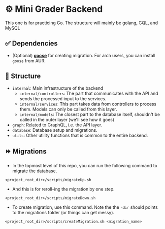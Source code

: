 # ⚙️ Mini Grader Backend
This one is for practicing Go. The structure will mainly be golang, GQL, and MySQL

## ✅ Dependencies
* (Optional) [**goose**](https://github.com/pressly/goose/tree/master) for creating migration. For arch users, you can install `goose` from AUR.

## 📂 Structure
* `internal`: Main infrastructure of the backend
    * `internal/controllers`: The part that communicates with the API and sends the processed input to the services.
    * `internal/services`: This part takes data from controllers to process them. Models can only be called from this layer.
    * `internal/models`: The closest part to the database itself, shouldn't be called in the outer layer (we'll see how it goes)
* `graph`: Related to GraphQL, i.e. the API layer.
* `database`: Database setup and migrations.
* `utils`: Other utility functions that is common to the entire backend.

## ⏩ Migrations
* In the topmost level of this repo, you can run the following command to migrate the database.
```
<project_root_dir>/scripts/migrateUp.sh
```
* And this is for reroll-ing the migration by one step.
```
<project_root_dir>/scripts/migrateDown.sh
```
* To create migration, use this command. Note the the `-dir` should points to the migrations folder (or things can get messy).
```
<project_root_dir>/scripts/createMigration.sh <migration_name>
```
